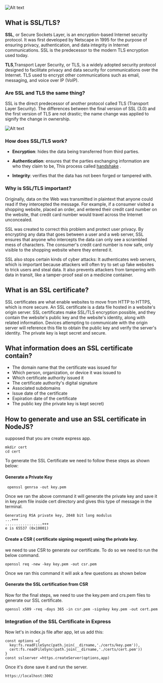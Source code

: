 ![Alt text](https://www.cloudflare.com/img/learning/security/glossary/what-is-ssl/http-vs-https.svg)

## What is SSL/TLS?
<b>SSL</b>, or Secure Sockets Layer, is an encryption-based Internet security protocol. It was first developed by Netscape in 1995 for 
the purpose of ensuring privacy, authentication, and data integrity in Internet communications. SSL is the predecessor to the modern TLS encryption used today.

<b>TLS</b>,Transport Layer Security, or TLS, is a widely adopted security protocol designed to facilitate privacy and data security for 
communications over the Internet. TLS  used to encrypt other communications such as email, messaging, and voice over IP (VoIP).

### Are SSL and TLS the same thing?
SSL is the direct predecessor of another protocol called TLS (Transport Layer Security).
The differences between the final version of SSL (3.0) and the first version of TLS are not drastic; the name change was applied to signify the change in ownership.

![Alt text](https://res.cloudinary.com/practicaldev/image/fetch/s--SfAucjE3--/c_limit%2Cf_auto%2Cfl_progressive%2Cq_auto%2Cw_880/https://dev-to-uploads.s3.amazonaws.com/i/0lb1buik85z6dkrn274b.png)

### How does SSL/TLS work?

- <b>Encryption</b>: hides the data being transferred from third parties.

- <b>Authentication</b>: ensures that the parties exchanging information are who they claim to be, This process called [handshake](https://www.cloudflare.com/learning/ssl/what-happens-in-a-tls-handshake/) .

- <b>Integrity</b>: verifies that the data has not been forged or tampered with.



### Why is SSL/TLS important?
Originally, data on the Web was transmitted in plaintext that anyone could read if they intercepted the message. For example, if a consumer visited a shopping website, placed an order, and entered their credit card number on the website, that credit card number would travel across the Internet unconcealed.

SSL was created to correct this problem and protect user privacy. By encrypting any data that goes between a user and a web server, SSL ensures that anyone who intercepts the data can only see a scrambled mess of characters. The consumer's credit card number is now safe, only visible to the shopping website where they entered it.

SSL also stops certain kinds of cyber attacks: It authenticates web servers, which is important because attackers will often try to set up fake websites to trick users and steal data. It also prevents attackers from tampering with data in transit, like a tamper-proof seal on a medicine container.








## What is an SSL certificate?

SSL certificates are what enable websites to move from HTTP to HTTPS, which is more secure. An SSL certificate is a data file hosted in a website's origin server. SSL certificates make SSL/TLS encryption possible, and they contain the website's public key and the website's identity, along with related information. Devices attempting to communicate with the origin server will reference this file to obtain the public key and verify the server's identity. The private key is kept secret and secure.

## What information does an SSL certificate contain?

- The domain name that the certificate was issued for
- Which person, organization, or device it was issued to
- Which certificate authority issued it
- The certificate authority's digital signature
- Associated subdomains
- Issue date of the certificate
- Expiration date of the certificate
- The public key (the private key is kept secret)

## How to generate and use an SSL certificate in NodeJS?

supposed that you are create express app.
```
mkdir cert
cd cert
```

To generate the SSL Certificate we need to follow these steps as shown below:

#### Generate a Private Key
```
 openssl genrsa -out key.pem
```
Once we ran the above command it will generate the private key and save it in key.pem file inside cert directory and gives this type of message in the terminal.
```
Generating RSA private key, 2048 bit long modulus
...+++
.................+++
e is 65537 (0x10001)

```

#### Create a CSR ( certificate signing request) using the private key.

we need to use CSR to generate our certificate. To do so we need to run the below command.
```
openssl req -new -key key.pem -out csr.pem
```
Once we ran this command it will ask a few questions as shown below

#### Generate the SSL certification from CSR

Now for the final steps, we need to use the key.pem and crs.pem files to generate our SSL certificate.
```
openssl x509 -req -days 365 -in csr.pem -signkey key.pem -out cert.pem
```
### Integration of the SSL Certificate in Express
Now let's in index.js file after app, let us add this:
```
const options ={
  key:fs.readFileSync(path.join(__dirname,'./certs/key.pem')),
  cert:fs.readFileSync(path.join(__dirname,'./certs/cert.pem')) 
}
const sslserver =https.createServer(options,app)
```
Once it's done save it and run the server.
```
https://localhost:3002
```
